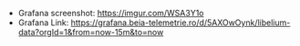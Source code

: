 * Grafana screenshot: https://imgur.com/WSA3Y1o
* Grafana Link: https://grafana.beia-telemetrie.ro/d/5AXOwOynk/libelium-data?orgId=1&from=now-15m&to=now
